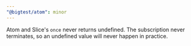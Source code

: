 ```yaml
---
"@bigtest/atom": minor
---
```


Atom and Slice's `once` never returns undefined. The subscription never terminates, so an undefined value will never happen in practice.
